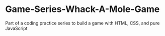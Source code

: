 # Game-Series-Whack-A-Mole-Game
Part of a coding practice series to build a game with HTML, CSS, and pure JavaScript
